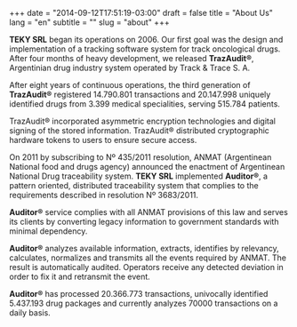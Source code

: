 +++
date = "2014-09-12T17:51:19-03:00"
draft = false
title = "About Us"
lang = "en"
subtitle = ""
slug = "about"
+++

**TEKY SRL** began its operations on 2006. Our first goal was the design and implementation of a tracking software system for track oncological drugs. After four months of heavy development, we released **TrazAudit®**, Argentinian drug industry system operated by Track & Trace S. A.

After eight years of continuous operations, the third generation of **TrazAudit®** registered 14.790.801 transactions and 20.147.998 uniquely identified drugs from 3.399 medical specialities, serving 515.784 patients.

TrazAudit® incorporated asymmetric encryption technologies and digital signing of the stored information. TrazAudit® distributed cryptographic hardware tokens to users to ensure secure access.

On 2011 by subscribing to  Nº 435/2011 resolution,  ANMAT (Argentinean National food and drugs agency) announced the enactment of Argentinean National Drug traceability system. **TEKY SRL** implemented **Auditor®**, a pattern oriented, distributed traceability system that complies to the requirements described in  resolution Nº 3683/2011.

**Auditor®** service complies with  all ANMAT provisions of this law  and serves its clients by converting legacy information to government standards with minimal dependency.

**Auditor®** analyzes available information, extracts, identifies by relevancy, calculates, normalizes and transmits all the events required by ANMAT. The result is automatically audited. Operators receive any detected deviation  in order to fix it and retransmit the event.

**Auditor®** has processed 20.366.773 transactions, univocally identified 5.437.193 drug packages and currently analyzes 70000 transactions on a daily basis. 

